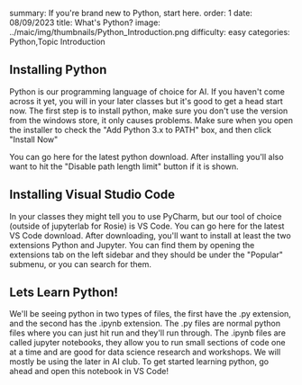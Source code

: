 summary: If you're brand new to Python, start here.
order: 1
date: 08/09/2023
title: What's Python?
image: ../maic/img/thumbnails/Python_Introduction.png
difficulty: easy
categories: Python,Topic Introduction



## Installing Python

Python is our programming language of choice for AI.
If you haven't come across it yet, you will in your later classes but it's good to get a head start now.
The first step is to install python, make sure you don't use the version from the windows store, it only causes problems.
Make sure when you open the installer to check the "Add Python 3.x to PATH" box, and then click "Install Now"



You can go here for the latest python download.
After installing you'll also want to hit the "Disable path length limit" button if it is shown.

## Installing Visual Studio Code

In your classes they might tell you to use PyCharm, but our tool of choice (outside of jupyterlab for Rosie) is VS Code.
You can go here for the latest VS Code download.
After downloading, you'll want to install at least the two extensions Python and Jupyter.
You can find them by opening the extensions tab on the left sidebar and they should be under the "Popular" submenu, or you can search for them.



## Lets Learn Python!

We'll be seeing python in two types of files, the first have the .py extension, and the second has the .ipynb extension.
The .py files are normal python files where you can just hit run and they'll run through.
The .ipynb files are called jupyter notebooks, they allow you to run small sections of code one at a time and are good for data science research and workshops.
We will mostly be using the later in AI club.
To get started learning python, go ahead and open this notebook in VS Code!
